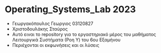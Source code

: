# Operating_Systems_Lab 2023

- Γεωργακόπουλος Γεωργιος 03120827
- Χριστοδουλάκης Σταύρος 
- Αυτό ειναι το repository για το εργαστηριακό μέρος του μαθήματος Λειτουργικά Συστήματα (Ροη Υ) του 6ου Εξαμήνου
- Περιέχονται οι εκφωνήσεις και οι λύσεις
